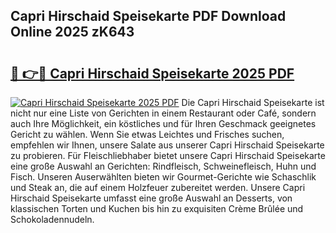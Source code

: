 ## Capri Hirschaid Speisekarte PDF Download Online 2025 zK643

# <h2><a href="http://gccm47.nevu.top/?p=Capri+Hirschaid+Speisekarte">🔗 👉🔴 Capri Hirschaid Speisekarte 2025 PDF</a></h2>

[![Capri Hirschaid Speisekarte 2025 PDF](https://i.imgur.com/dBaPXMq.png)](http://gccm47.nevu.top/?p=Capri+Hirschaid+Speisekarte)
Die Capri Hirschaid Speisekarte ist nicht nur eine Liste von Gerichten in einem Restaurant oder Café, sondern auch Ihre Möglichkeit, ein köstliches und für Ihren Geschmack geeignetes Gericht zu wählen. Wenn Sie etwas Leichtes und Frisches suchen, empfehlen wir Ihnen, unsere Salate aus unserer Capri Hirschaid Speisekarte zu probieren. Für Fleischliebhaber bietet unsere Capri Hirschaid Speisekarte eine große Auswahl an Gerichten: Rindfleisch, Schweinefleisch, Huhn und Fisch. Unseren Auserwählten bieten wir Gourmet-Gerichte wie Schaschlik und Steak an, die auf einem Holzfeuer zubereitet werden. Unsere Capri Hirschaid Speisekarte umfasst eine große Auswahl an Desserts, von klassischen Torten und Kuchen bis hin zu exquisiten Crème Brûlée und Schokoladennudeln.

